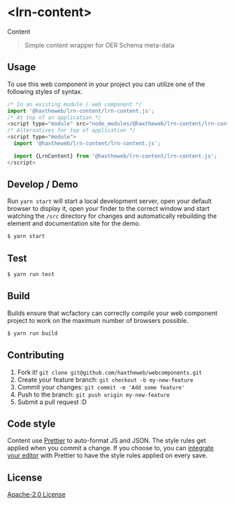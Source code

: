 # &lt;lrn-content&gt;

Content
> Simple content wrapper for OER Schema meta-data

## Usage
To use this web component in your project you can utilize one of the following styles of syntax.

```js
/* In an existing module / web component */
import '@haxtheweb/lrn-content/lrn-content.js';
/* At top of an application */
<script type="module" src="node_modules/@haxtheweb/lrn-content/lrn-content.js"></script>
/* Alternatives for top of application */
<script type="module">
  import '@haxtheweb/lrn-content/lrn-content.js';

  import {LrnContent} from '@haxtheweb/lrn-content/lrn-content.js';
</script>
```

## Develop / Demo
Run `yarn start` will start a local development server, open your default browser to display it, open your finder to the correct window and start watching the `/src` directory for changes and automatically rebuilding the element and documentation site for the demo.
```bash
$ yarn start
```

## Test

```bash
$ yarn run test
```

## Build
Builds ensure that wcfactory can correctly compile your web component project to
work on the maximum number of browsers possible.
```bash
$ yarn run build
```

## Contributing

1. Fork it! `git clone git@github.com/haxtheweb/webcomponents.git`
2. Create your feature branch: `git checkout -b my-new-feature`
3. Commit your changes: `git commit -m 'Add some feature'`
4. Push to the branch: `git push origin my-new-feature`
5. Submit a pull request :D

## Code style

Content  use [Prettier][prettier] to auto-format JS and JSON.  The style rules get applied when you commit a change.  If you choose to, you can [integrate your editor][prettier-ed] with Prettier to have the style rules applied on every save.

[prettier]: https://github.com/prettier/prettier/
[prettier-ed]: https://github.com/prettier/prettier/#editor-integration
[polyserve]: https://github.com/Polymer/polyserve
[web-component-tester]: https://github.com/Polymer/web-component-tester

## License
[Apache-2.0 License](http://opensource.org/licenses/Apache-2.0)